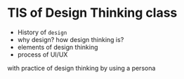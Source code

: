 # TIS of Design Thinking class

- History of `design`
- why design? how design thinking is?
- elements of design thinking
- process of UI/UX

with practice of design thinking by using a persona

